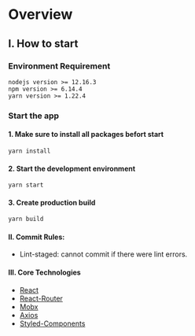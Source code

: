 # Overview

## I. How to start

### Environment Requirement

```
nodejs version >= 12.16.3
npm version >= 6.14.4
yarn version >= 1.22.4
```

### Start the app

#### 1. Make sure to install all packages befort start

```
yarn install
```

#### 2. Start the development environment

```
yarn start
```

#### 3. Create production build

```sh
yarn build
```

#### II. Commit Rules:

- Lint-staged: cannot commit if there were lint errors.

#### III. Core Technologies

- [React](https://reactjs.org/)
- [React-Router](https://reacttraining.com/react-router/web/guides/quick-start)
- [Mobx](https://mobx.js.org/README.html)
- [Axios](https://github.com/axios/axios)
- [Styled-Components](https://styled-components.com/)
